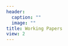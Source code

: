 ```yaml
---
header:
  caption: ""
  image: ""
title: Working Papers
view: 2
---
```


<!---
#### The Effect of Racial and Ethnic Attitudes on Hispanic Identity in the U.S

In this paper, I study the how racial and ethnic attitudes affect a person’s own identity.
--->
